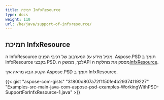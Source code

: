 ```yaml
---
title: תמיכת InfxResource
type: docs
weight: 110
url: /he/java/support-of-infxresource/
---
```


## **תמיכת InfxResource**
ה‍ InfxResource מכיל מידע על המערבוב של רכיבי הפנים. Aspose.PSD תומך ב‍ InfxResource בקבצי PSD. לכך, ממשק הAPI מספק את מחלקת ה‍[InfxResource](https://reference.aspose.com/java/psd/com.aspose.psd.fileformats.psd.layers.layerresources/InfxResource).

הקטע הבא מראה איך Aspose.PSD תומך ב‍ InfxResource.

{{< gist "aspose-com-gists" "31800d807a72f1f50fe4b29374119227" "Examples-src-main-java-com-aspose-psd-examples-WorkingWithPSD-SupportForInfxResource-1.java" >}}
